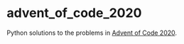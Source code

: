 # advent_of_code_2020
Python solutions to the problems in [Advent of Code 2020](https://adventofcode.com/2020).
